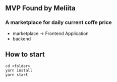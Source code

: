 ## MVP Found by Meliita 
### A marketplace for daily current coffe price

- marketplace
-> Frontend Application 
- backend

## How to start

```
cd <folder>
yarn install
yarn start
```
